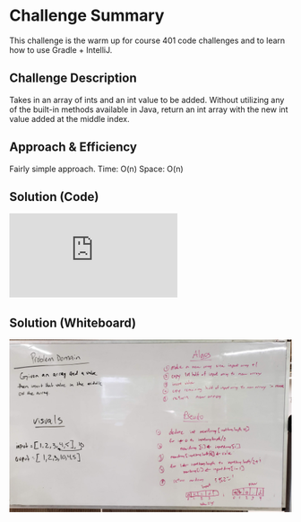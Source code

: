 # Challenge Summary
<!-- Short summary or background information -->
This challenge is the warm up for course 401 code challenges and to learn how to use Gradle + IntelliJ.

## Challenge Description
<!-- Description of the challenge -->
 Takes in an array of ints and an int value to be added. Without utilizing any of the built-in methods available in Java, return an int array with the new int value added at the middle index.

## Approach & Efficiency
<!-- What approach did you take? Why? What is the Big O space/time for this approach? -->
Fairly simple approach.
Time: O(n)
Space: O(n)

## Solution (Code)
<!-- Link to code -->
![Code](https://github.com/stephenchu530/data-structures-and-algorithms/blob/array_shift/CodeChallenges401/src/main/java/CodeChallenges401/ArrayShift.java)

## Solution (Whiteboard)
<!-- Embedded whiteboard image -->
![Whiteboard](assets/ArrayShift.jpg)
